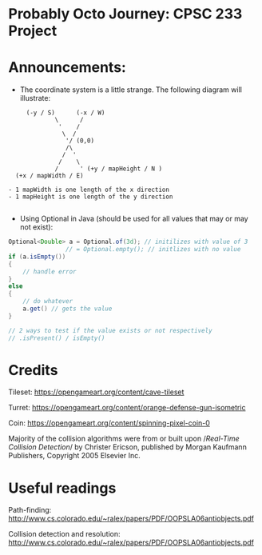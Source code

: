 # Probably Octo Journey: CPSC 233 Project

# Announcements:
- The coordinate system is a little strange. The following diagram will illustrate:
```
     (-y / S)      (-x / W)
             \      /
              '    /
               \  /
                '/ (0,0)
                /\
               /  '
              /    \
             /      ' (+y / mapHeight / N )
  (+x / mapWidth / E)

- 1 mapWidth is one length of the x direction
- 1 mapHeight is one length of the y direction


```

- Using Optional in Java (should be used for all values that may or may not exist):
```Java
Optional<Double> a = Optional.of(3d); // initilizes with value of 3
                // = Optional.empty(); // initlizes with no value
if (a.isEmpty())
{
	// handle error
}
else
{
	// do whatever
	a.get() // gets the value
}

// 2 ways to test if the value exists or not respectively
// .isPresent() / isEmpty()
```

# Credits
Tileset: https://opengameart.org/content/cave-tileset

Turret: https://opengameart.org/content/orange-defense-gun-isometric

Coin: https://opengameart.org/content/spinning-pixel-coin-0


Majority of the collision algorithms were from or built upon /*Real-Time Collision Detection*/ by Christer Ericson, published by Morgan Kaufmann Publishers, Copyright 2005 Elsevier Inc.


# Useful readings
Path-finding: http://www.cs.colorado.edu/~ralex/papers/PDF/OOPSLA06antiobjects.pdf

Collision detection and resolution: http://www.cs.colorado.edu/~ralex/papers/PDF/OOPSLA06antiobjects.pdf



